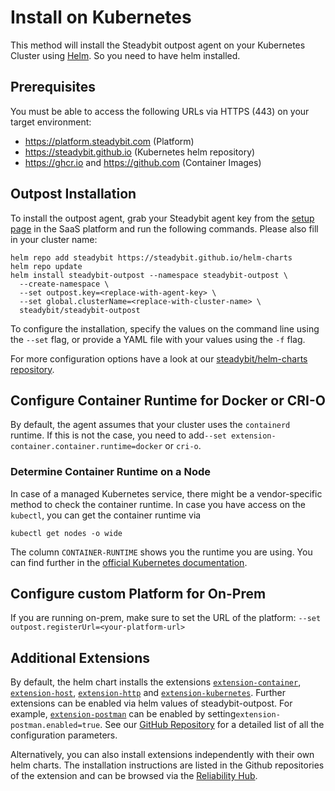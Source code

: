 # Install on Kubernetes

This method will install the Steadybit outpost agent on your Kubernetes Cluster using [Helm](https://helm.sh). So you need to have helm installed.

## Prerequisites

You must be able to access the following URLs via HTTPS (443) on your target environment:

* https://platform.steadybit.com (Platform)
* https://steadybit.github.io (Kubernetes helm repository)
* https://ghcr.io and https://github.com (Container Images)

## Outpost Installation

To install the outpost agent, grab your Steadybit agent key from the [setup page](https://platform.steadybit.com/settings/agents/setup) in the SaaS platform and run the following commands. Please also fill in your cluster name:

```shell
helm repo add steadybit https://steadybit.github.io/helm-charts
helm repo update
helm install steadybit-outpost --namespace steadybit-outpost \
  --create-namespace \
  --set outpost.key=<replace-with-agent-key> \
  --set global.clusterName=<replace-with-cluster-name> \
  steadybit/steadybit-outpost
```

To configure the installation, specify the values on the command line using the `--set` flag, or provide a YAML file with your values using the `-f` flag.

For more configuration options have a look at our [steadybit/helm-charts repository](https://github.com/steadybit/helm-charts/tree/main/charts/steadybit-outpost).

## Configure Container Runtime for Docker or CRI-O

By default, the agent assumes that your cluster uses the `containerd` runtime. If this is not the case, you need to add`--set extension-container.container.runtime=docker` or `cri-o`.

### Determine Container Runtime on a Node
In case of a managed Kubernetes service, there might be a vendor-specific method to check the container runtime.
In case you have access on the `kubectl`, you can get the container runtime via

```shell
kubectl get nodes -o wide
```

The column `CONTAINER-RUNTIME` shows you the runtime you are using. You can find further in the [official Kubernetes documentation](https://kubernetes.io/docs/tasks/administer-cluster/migrating-from-dockershim/find-out-runtime-you-use/).

## Configure custom Platform for On-Prem

If you are running on-prem, make sure to set the URL of the platform: `--set outpost.registerUrl=<your-platform-url>`

## Additional Extensions

By default, the helm chart installs the extensions [`extension-container`](https://hub.steadybit.com/extension/com.steadybit.extension\_container), [`extension-host`](https://hub.steadybit.com/extension/com.steadybit.extension\_host), [`extension-http`](https://hub.steadybit.com/extension/com.steadybit.extension\_http) and [`extension-kubernetes`](https://hub.steadybit.com/extension/com.steadybit.extension\_kubernetes). Further extensions can be enabled via helm values of steadybit-outpost. For example, [`extension-postman`](https://github.com/steadybit/extension-postman) can be enabled by setting`extension-postman.enabled=true`. See our [GitHub Repository](https://github.com/steadybit/helm-charts/tree/main/charts/steadybit-outpost) for a detailed list of all the configuration parameters.

Alternatively, you can also install extensions independently with their own helm charts. The installation instructions are listed in the Github repositories of the extension and can be browsed via the [Reliability Hub](https://hub.steadybit.com/).